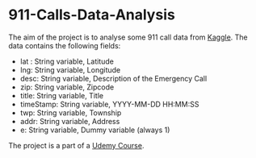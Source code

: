 # 911-Calls-Data-Analysis

The aim of the project is to analyse some 911 call data from [Kaggle](https://www.kaggle.com/datasets/mchirico/montcoalert). The data contains the following fields:

* lat : String variable, Latitude
* lng: String variable, Longitude
* desc: String variable, Description of the Emergency Call
* zip: String variable, Zipcode
* title: String variable, Title
* timeStamp: String variable, YYYY-MM-DD HH:MM:SS
* twp: String variable, Township
* addr: String variable, Address
* e: String variable, Dummy variable (always 1)

The project is a part of a [Udemy Course](https://www.udemy.com/course/python-for-data-science-and-machine-learning-bootcamp/).
